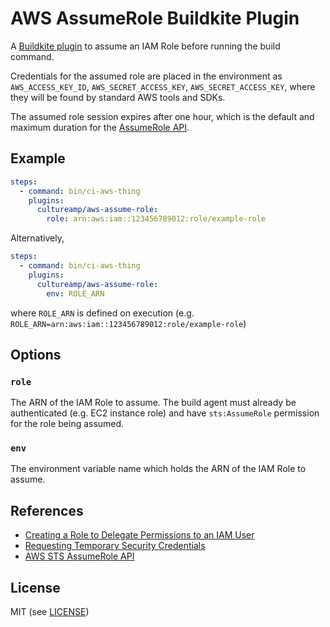 AWS AssumeRole Buildkite Plugin
===============================

A [Buildkite plugin](https://buildkite.com/docs/agent/plugins) to assume an IAM Role before running the build command.

Credentials for the assumed role are placed in the environment as `AWS_ACCESS_KEY_ID`, `AWS_SECRET_ACCESS_KEY`, `AWS_SECRET_ACCESS_KEY`, where they will be found by standard AWS tools and SDKs.

The assumed role session expires after one hour, which is the default and maximum duration for the [AssumeRole API](http://docs.aws.amazon.com/STS/latest/APIReference/API_AssumeRole.html).

Example
-------


```yaml
steps:
  - command: bin/ci-aws-thing
    plugins:
      cultureamp/aws-assume-role:
        role: arn:aws:iam::123456789012:role/example-role
```

Alternatively,

```yaml
steps:
  - command: bin/ci-aws-thing
    plugins:
      cultureamp/aws-assume-role:
        env: ROLE_ARN
```

where `ROLE_ARN` is defined on execution (e.g. `ROLE_ARN=arn:aws:iam::123456789012:role/example-role`)

Options
-------

### `role`

The ARN of the IAM Role to assume. The build agent must already be authenticated (e.g. EC2 instance role) and have `sts:AssumeRole` permission for the role being assumed.

### `env`

The environment variable name which holds the ARN of the IAM Role to assume.

References
----------

* [Creating a Role to Delegate Permissions to an IAM User](http://docs.aws.amazon.com/IAM/latest/UserGuide/id_roles_create_for-user.html)
* [Requesting Temporary Security Credentials](http://docs.aws.amazon.com/IAM/latest/UserGuide/id_credentials_temp_request.html#stsapi_comparison)
* [AWS STS AssumeRole API](http://docs.aws.amazon.com/STS/latest/APIReference/API_AssumeRole.html)

License
-------

MIT (see [LICENSE](LICENSE))
